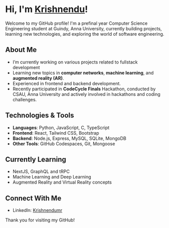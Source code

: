 # Hi, I'm [Krishnendu](https://github.com/KrishnenduMR)! 

Welcome to my GitHub profile! I'm a prefinal year Computer Science Engineering student at Guindy, Anna University, currently building projects, learning new technologies, and exploring the world of software engineering.

##  About Me

-  I’m currently working on various projects related to fullstack development
-  Learning new topics in **computer networks**, **machine learning**, and **augmented reality (AR)**.
-  Experienced in frontend and backend development.
-  Recently participated in **CodeCycle Finals** Hackathon, conducted by CSAU, Anna University and actively involved in hackathons and coding challenges.

##  Technologies & Tools

- **Languages**: Python, JavaScript, C, TypeScript
- **Frontend**: React, Tailwind CSS, Bootstrap
- **Backend**: Node.js, Express, MySQL, SQLite, MongoDB
- **Other Tools**: GitHub Codespaces, Git, Mongoose

##  Currently Learning

- NextJS, GraphQL and tRPC
- Machine Learning and Deep Learning
- Augmented Reality and Virtual Reality concepts

##  Connect With Me

- LinkedIn: [Krishnendumr](www.linkedin.com/in/krishnendumr)

Thank you for visiting my GitHub! 
